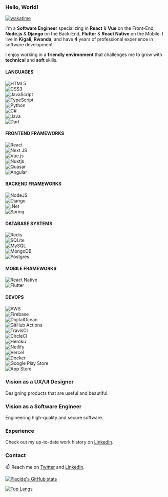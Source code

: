 ### Hello, World!

<!--
**placiderapson/placiderapson** is a ✨ _special_ ✨ repository because its `README.md` (this file) appears on your GitHub profile.

Here are some ideas to get you started:

- 🔭 I’m currently working on ...
- 🌱 I’m currently learning ...
- 👯 I’m looking to collaborate on ...
- 🤔 I’m looking for help with ...
- 💬 Ask me about ...
- 📫 How to reach me: ...
- 😄 Pronouns: ...
- ⚡ Fun fact: ...
-->
[![wakatime](https://wakatime.com/badge/user/4025933c-84c6-4f67-aacc-116e42e05bb9.svg)](https://wakatime.com/@4025933c-84c6-4f67-aacc-116e42e05bb9)

I'm a **Software Engineer** specializing in **React** & **Vue** on the Front-End, **Node.js** & **Django** on the Back-End, **Flutter** & **React Native** on the Mobile. I live in **Kigali**, **Rwanda**, and have **4** years of professional experience in software development. 

I enjoy working in a **friendly environment** that challenges me to grow with **technical** and **soft** skills.

#### LANGUAGES

![HTML5](https://img.shields.io/badge/html5-%23E34F26.svg?style=for-the-badge&logo=html5&logoColor=white)\
![CSS3](https://img.shields.io/badge/css3-%231572B6.svg?style=for-the-badge&logo=css3&logoColor=white)\
![JavaScript](https://img.shields.io/badge/javascript-%23323330.svg?style=for-the-badge&logo=javascript&logoColor=%23F7DF1E)\
![TypeScript](https://img.shields.io/badge/typescript-%23007ACC.svg?style=for-the-badge&logo=typescript&logoColor=white)\
![Python](https://img.shields.io/badge/python-3670A0?style=for-the-badge&logo=python&logoColor=ffdd54)\
![C#](https://img.shields.io/badge/c%23-%23239120.svg?style=for-the-badge&logo=c-sharp&logoColor=white)\
![Java](https://img.shields.io/badge/java-%23ED8B00.svg?style=for-the-badge&logo=java&logoColor=white)\
![Dart](https://img.shields.io/badge/dart-%230175C2.svg?style=for-the-badge&logo=dart&logoColor=white)

#### FRONTEND FRAMEWORKS

![React](https://img.shields.io/badge/react-%2320232a.svg?style=for-the-badge&logo=react&logoColor=%2361DAFB)\
![Next JS](https://img.shields.io/badge/Next-black?style=for-the-badge&logo=next.js&logoColor=white)\
![Vue.js](https://img.shields.io/badge/vuejs-%2335495e.svg?style=for-the-badge&logo=vuedotjs&logoColor=%234FC08D)\
![Nuxtjs](https://img.shields.io/badge/Nuxt-002E3B?style=for-the-badge&logo=nuxtdotjs&logoColor=#00DC82)\
![Quasar](https://img.shields.io/badge/Quasar-16B7FB?style=for-the-badge&logo=quasar&logoColor=black)\
![Angular](https://img.shields.io/badge/angular-%23DD0031.svg?style=for-the-badge&logo=angular&logoColor=white)

#### BACKEND FRAMEWORKS

![NodeJS](https://img.shields.io/badge/node.js-6DA55F?style=for-the-badge&logo=node.js&logoColor=white)\
![Django](https://img.shields.io/badge/django-%23092E20.svg?style=for-the-badge&logo=django&logoColor=white)\
![.Net](https://img.shields.io/badge/.NET-5C2D91?style=for-the-badge&logo=.net&logoColor=white)\
![Spring](https://img.shields.io/badge/spring-%236DB33F.svg?style=for-the-badge&logo=spring&logoColor=white)

#### DATABASE SYSTEMS

![Redis](https://img.shields.io/badge/redis-%23DD0031.svg?style=for-the-badge&logo=redis&logoColor=white)\
![SQLite](https://img.shields.io/badge/sqlite-%2307405e.svg?style=for-the-badge&logo=sqlite&logoColor=white)\
![MySQL](https://img.shields.io/badge/mysql-%2300f.svg?style=for-the-badge&logo=mysql&logoColor=white)\
![MongoDB](https://img.shields.io/badge/MongoDB-%234ea94b.svg?style=for-the-badge&logo=mongodb&logoColor=white)\
![Postgres](https://img.shields.io/badge/postgres-%23316192.svg?style=for-the-badge&logo=postgresql&logoColor=white)

#### MOBILE FRAMEWORKS

![React Native](https://img.shields.io/badge/react_native-%2320232a.svg?style=for-the-badge&logo=react&logoColor=%2361DAFB)\
![Flutter](https://img.shields.io/badge/Flutter-%2302569B.svg?style=for-the-badge&logo=Flutter&logoColor=white)

#### DEVOPS

![AWS](https://img.shields.io/badge/AWS-%23FF9900.svg?style=for-the-badge&logo=amazon-aws&logoColor=white)\
![Firebase](https://img.shields.io/badge/firebase-%23039BE5.svg?style=for-the-badge&logo=firebase)\
![DigitalOcean](https://img.shields.io/badge/DigitalOcean-%230167ff.svg?style=for-the-badge&logo=digitalOcean&logoColor=white)\
![GitHub Actions](https://img.shields.io/badge/github%20actions-%232671E5.svg?style=for-the-badge&logo=githubactions&logoColor=white)\
![TravisCI](https://img.shields.io/badge/travis%20ci-%232B2F33.svg?style=for-the-badge&logo=travis&logoColor=white)\
![CircleCI](https://img.shields.io/badge/circle%20ci-%23161616.svg?style=for-the-badge&logo=circleci&logoColor=white)\
![Heroku](https://img.shields.io/badge/heroku-%23430098.svg?style=for-the-badge&logo=heroku&logoColor=white)\
![Netlify](https://img.shields.io/badge/netlify-%23000000.svg?style=for-the-badge&logo=netlify&logoColor=#00C7B7)\
![Vercel](https://img.shields.io/badge/vercel-%23000000.svg?style=for-the-badge&logo=vercel&logoColor=white)\
![Docker](https://img.shields.io/badge/docker-%230db7ed.svg?style=for-the-badge&logo=docker&logoColor=white)\
![Google Play Store](https://img.shields.io/badge/Google_Play-414141?style=for-the-badge&logo=google-play&logoColor=white)\
![App Store](https://img.shields.io/badge/App_Store-0D96F6?style=for-the-badge&logo=app-store&logoColor=white)


### Vision as a UX/UI Designer

Designing products that are useful and beautiful.

### Vision as a Software Engineer

Engineering high-quality and secure software.

### Experience

Check out my up-to-date work history on [LinkedIn](https://www.linkedin.com/in/placideirandora/).


### Contact

📫 Reach me on [Twitter](https://twitter.com/placideirandora) and [LinkedIn](https://www.linkedin.com/in/placideirandora/).



[![Placide's GitHub stats](https://github-readme-stats.vercel.app/api?username=placideirandora&count_private=true&show_icons=true)](https://github.com/anuraghazra/github-readme-stats)

[![Top Langs](https://github-readme-stats.vercel.app/api/top-langs/?username=placideirandora&langs_count=20)](https://github.com/anuraghazra/github-readme-stats)

